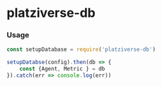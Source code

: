 # platziverse-db

### Usage
``` js
const setupDatabase = require('platziverse-db')

setupDatabse(config).then(db => {
    const {Agent, Metric } = db
}).catch(err => console.log(err))
```